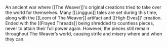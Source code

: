 An ancient war where [[The Weaver]]'s original creations tried to take over the world for themselves. Many [[Lingguo]] tales are set during this time, along with the [[Loom of The Weaver]] artifact and [[High Elves]]' creation. Ended with the [[Frayed Threads]] being shredded to countless pieces, never to attain their full power again. However, the pieces still remain throughout The Weaver’s world, causing strife and misery where and when they can.